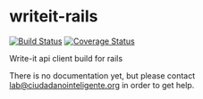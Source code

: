 writeit-rails
=============
[![Build Status](https://travis-ci.org/ciudadanointeligente/writeit-rails.png?branch=master)](https://travis-ci.org/ciudadanointeligente/writeit-rails)
[![Coverage Status](https://coveralls.io/repos/ciudadanointeligente/writeit-rails/badge.png)](https://coveralls.io/r/ciudadanointeligente/writeit-rails)


Write-it api client build for rails

There is no documentation yet, but please contact lab@ciudadanointeligente.org in order to get help.


